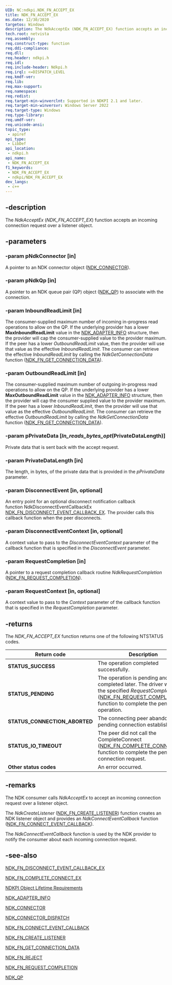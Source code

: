 ```yaml
---
UID: NC:ndkpi.NDK_FN_ACCEPT_EX
title: NDK_FN_ACCEPT_EX
ms.date: 12/30/2020
targetos: Windows
description: The NdkAcceptEx (NDK_FN_ACCEPT_EX) function accepts an incoming connection request over a listener object.
tech.root: netvista
req.assembly: 
req.construct-type: function
req.ddi-compliance: 
req.dll: 
req.header: ndkpi.h
req.idl: 
req.include-header: Ndkpi.h
req.irql: <=DISPATCH_LEVEL
req.kmdf-ver: 
req.lib: 
req.max-support: 
req.namespace: 
req.redist: 
req.target-min-winverclnt: Supported in NDKPI 2.1 and later.
req.target-min-winversvr: Windows Server 2022
req.target-type: Windows
req.type-library: 
req.umdf-ver: 
req.unicode-ansi: 
topic_type:
 - apiref
api_type:
 - LibDef
api_location:
 - ndkpi.h
api_name:
 - NDK_FN_ACCEPT_EX
f1_keywords:
 - NDK_FN_ACCEPT_EX
 - ndkpi/NDK_FN_ACCEPT_EX
dev_langs:
 - c++
---
```


## -description

The *NdkAcceptEx* (*NDK_FN_ACCEPT_EX*) function accepts an incoming connection request over a listener object.

## -parameters

### -param pNdkConnector [in]


A pointer to an NDK connector object ([NDK_CONNECTOR](./ns-ndkpi-_ndk_connector.md)).

### -param pNdkQp [in]


A pointer to an NDK queue pair (QP) object ([NDK_QP](./ns-ndkpi-_ndk_qp.md)) to associate with the connection.

### -param InboundReadLimit [in]


The consumer-supplied maximum number of incoming in-progress read operations to allow on the QP. If the underlying provider has a lower **MaxInboundReadLimit** value in the [NDK_ADAPTER_INFO](/windows/win32/api/ndkinfo/ns-ndkinfo-ndk_adapter_info) structure, then the provider will cap the consumer-supplied value to the provider maximum. If the peer has a lower *OutboundReadLimit* value, then the provider will use that value as the effective *InboundReadLimit*. The consumer can retrieve the effective *InboundReadLimit* by calling the *NdkGetConnectionData* function ([NDK_FN_GET_CONNECTION_DATA](./nc-ndkpi-ndk_fn_get_connection_data.md)).

### -param OutboundReadLimit [in]


The consumer-supplied maximum number of outgoing in-progress read operations to allow on the QP. If the underlying provider has a lower **MaxOutboundReadLimit** value  in the [NDK_ADAPTER_INFO](/windows/win32/api/ndkinfo/ns-ndkinfo-ndk_adapter_info) structure, then the provider will cap the consumer supplied value to the provider maximum. If the peer has a lower *InboundReadLimit*, then the provider will use that value as the effective *OutboundReadLimit*. The consumer can retrieve the effective *OutboundReadLimit* by calling the *NdkGetConnectionData* function ([NDK_FN_GET_CONNECTION_DATA](./nc-ndkpi-ndk_fn_get_connection_data.md)).

### -param pPrivateData [_In_reads_bytes_opt_(PrivateDataLength)]

Private data that is sent back with the accept request.

### -param PrivateDataLength [in]


The length, in bytes, of the private data that is provided in the *pPrivateData* parameter.

### -param DisconnectEvent [in, optional]


An entry point for an optional disconnect notification callback function NdkDisconnectEventCallbackEx [NDK_FN_DISCONNECT_EVENT_CALLBACK_EX](nc-ndkpi-ndk_fn_disconnect_event_callback_ex.md). The provider calls this callback function when the peer disconnects.

### -param DisconnectEventContext [in, optional]


A context value to pass to the *DisconnectEventContext* parameter of the  callback function that is specified in the *DisconnectEvent* parameter.

### -param RequestCompletion [in]


A pointer to a request completion callback routine *NdkRequestCompletion* ([NDK_FN_REQUEST_COMPLETION](./nc-ndkpi-ndk_fn_request_completion.md)).

### -param RequestContext [in, optional]


A context value to pass to the *Context* parameter of the  callback function that is specified in the *RequestCompletion* parameter.

## -returns

The *NDK_FN_ACCEPT_EX* function returns one of the following NTSTATUS codes.

|Return code|Description|
|--- |--- |
|**STATUS_SUCCESS**|The operation completed successfully.|
|**STATUS_PENDING**|The operation is pending and will be completed later. The driver will call the specified _RequestCompletion_ ([NDK_FN_REQUEST_COMPLETION](./nc-ndkpi-ndk_fn_request_completion.md)) function to complete the pending operation.|
|**STATUS_CONNECTION_ABORTED**|The connecting peer abandoned the pending connection establishment.|
|**STATUS_IO_TIMEOUT**|The peer did not call the CompleteConnect ([NDK_FN_COMPLETE_CONNECT_EX](nc-ndkpi-ndk_fn_complete_connect_ex.md)) function to complete the pending connection request.|
|**Other status codes**|An error occurred.|


## -remarks

The NDK consumer calls *NdkAcceptEx* to accept an incoming connection request over a listener object.

The *NdkCreateListener* ([NDK_FN_CREATE_LISTENER](./nc-ndkpi-ndk_fn_create_listener.md)) function creates an NDK listener object and provides an *NdkConnectEventCallback* function ([NDK_FN_CONNECT_EVENT_CALLBACK](./nc-ndkpi-ndk_fn_connect_event_callback.md)).

The *NdkConnectEventCallback* function is used by the NDK provider to notify the consumer about each incoming connection request.

## -see-also

[NDK_FN_DISCONNECT_EVENT_CALLBACK_EX](nc-ndkpi-ndk_fn_disconnect_event_callback_ex.md)

[NDK_FN_COMPLETE_CONNECT_EX](nc-ndkpi-ndk_fn_complete_connect_ex.md)

[NDKPI Object Lifetime Requirements](/windows-hardware/drivers/network/ndkpi-object-lifetime-requirements)



[NDK_ADAPTER_INFO](/windows/win32/api/ndkinfo/ns-ndkinfo-ndk_adapter_info)



[NDK_CONNECTOR](./ns-ndkpi-_ndk_connector.md)



[NDK_CONNECTOR_DISPATCH](./ns-ndkpi-_ndk_connector_dispatch.md)



[NDK_FN_CONNECT_EVENT_CALLBACK](./nc-ndkpi-ndk_fn_connect_event_callback.md)



[NDK_FN_CREATE_LISTENER](./nc-ndkpi-ndk_fn_create_listener.md)



[NDK_FN_GET_CONNECTION_DATA](./nc-ndkpi-ndk_fn_get_connection_data.md)



[NDK_FN_REJECT](./nc-ndkpi-ndk_fn_reject.md)



[NDK_FN_REQUEST_COMPLETION](./nc-ndkpi-ndk_fn_request_completion.md)



[NDK_QP](./ns-ndkpi-_ndk_qp.md)
